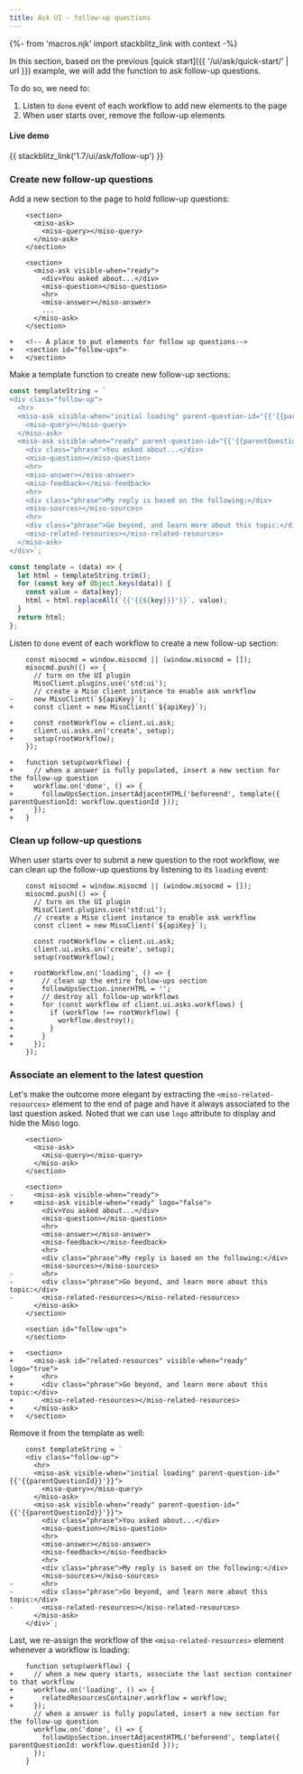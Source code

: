 ```yaml
---
title: Ask UI - follow-up questions
---
```


{%- from 'macros.njk' import stackblitz_link with context -%}

In this section, based on the previous [quick start]({{ '/ui/ask/quick-start/' | url }}) example, we will add the function to ask follow-up questions.

To do so, we need to:

1. Listen to `done` event of each workflow to add new elements to the page
2. When user starts over, remove the follow-up elements

#### Live demo

{{ stackblitz_link('1.7/ui/ask/follow-up') }}

### Create new follow-up questions

Add a new section to the page to hold follow-up questions:

```diff-html
    <section>
      <miso-ask>
        <miso-query></miso-query>
      </miso-ask>
    </section>

    <section>
      <miso-ask visible-when="ready">
        <div>You asked about...</div>
        <miso-question></miso-question>
        <hr>
        <miso-answer></miso-answer>
        ...
      </miso-ask>
    </section>

+   <!-- A place to put elements for follow up questions-->
+   <section id="follow-ups">
+   </section>
```

Make a template function to create new follow-up sections:

```js
const templateString = `
<div class="follow-up">
  <hr>
  <miso-ask visible-when="initial loading" parent-question-id="{{'{{parentQuestionId}}'}}">
    <miso-query></miso-query>
  </miso-ask>
  <miso-ask visible-when="ready" parent-question-id="{{'{{parentQuestionId}}'}}">
    <div class="phrase">You asked about...</div>
    <miso-question></miso-question>
    <hr>
    <miso-answer></miso-answer>
    <miso-feedback></miso-feedback>
    <hr>
    <div class="phrase">My reply is based on the following:</div>
    <miso-sources></miso-sources>
    <hr>
    <div class="phrase">Go beyond, and learn more about this topic:</div>
    <miso-related-resources></miso-related-resources>
  </miso-ask>
</div>`;

const template = (data) => {
  let html = templateString.trim();
  for (const key of Object.keys(data)) {
    const value = data[key];
    html = html.replaceAll(`{{'{{${key}}}'}}`, value);
  }
  return html;
};
```

Listen to `done` event of each workflow to create a new follow-up section:

```diff-js
    const misocmd = window.misocmd || (window.misocmd = []);
    misocmd.push(() => {
      // turn on the UI plugin
      MisoClient.plugins.use('std:ui');
      // create a Miso client instance to enable ask workflow
-     new MisoClient(`${apiKey}`);
+     const client = new MisoClient(`${apiKey}`);

+     const rootWorkflow = client.ui.ask;
+     client.ui.asks.on('create', setup);
+     setup(rootWorkflow);
    });

+   function setup(workflow) {
+     // when a answer is fully populated, insert a new section for the follow-up question
+     workflow.on('done', () => {
+       followUpsSection.insertAdjacentHTML('beforeend', template({ parentQuestionId: workflow.questionId }));
+     });
+   }
```

### Clean up follow-up questions

When user starts over to submit a new question to the root workflow, we can clean up the follow-up questions by listening to its `loading` event:

```diff-js
    const misocmd = window.misocmd || (window.misocmd = []);
    misocmd.push(() => {
      // turn on the UI plugin
      MisoClient.plugins.use('std:ui');
      // create a Miso client instance to enable ask workflow
      const client = new MisoClient(`${apiKey}`);

      const rootWorkflow = client.ui.ask;
      client.ui.asks.on('create', setup);
      setup(rootWorkflow);

+     rootWorkflow.on('loading', () => {
+       // clean up the entire follow-ups section
+       followUpsSection.innerHTML = '';
+       // destroy all follow-up workflows
+       for (const workflow of client.ui.asks.workflows) {
+         if (workflow !== rootWorkflow) {
+           workflow.destroy();
+         }
+       }
+     });
    });
```

### Associate an element to the latest question

Let's make the outcome more elegant by extracting the `<miso-related-resources>` element to the end of page and have it always associated to the last question asked. Noted that we can use `logo` attribute to display and hide the Miso logo.

```diff-html
    <section>
      <miso-ask>
        <miso-query></miso-query>
      </miso-ask>
    </section>

    <section>
-     <miso-ask visible-when="ready">
+     <miso-ask visible-when="ready" logo="false">
        <div>You asked about...</div>
        <miso-question></miso-question>
        <hr>
        <miso-answer></miso-answer>
        <miso-feedback></miso-feedback>
        <hr>
        <div class="phrase">My reply is based on the following:</div>
        <miso-sources></miso-sources>
-       <hr>
-       <div class="phrase">Go beyond, and learn more about this topic:</div>
-       <miso-related-resources></miso-related-resources>
      </miso-ask>
    </section>

    <section id="follow-ups">
    </section>

+   <section>
+     <miso-ask id="related-resources" visible-when="ready" logo="true">
+       <hr>
+       <div class="phrase">Go beyond, and learn more about this topic:</div>
+       <miso-related-resources></miso-related-resources>
+     </miso-ask>
+   </section>
```

Remove it from the template as well:

```diff-js
    const templateString = `
    <div class="follow-up">
      <hr>
      <miso-ask visible-when="initial loading" parent-question-id="{{'{{parentQuestionId}}'}}">
        <miso-query></miso-query>
      </miso-ask>
      <miso-ask visible-when="ready" parent-question-id="{{'{{parentQuestionId}}'}}">
        <div class="phrase">You asked about...</div>
        <miso-question></miso-question>
        <hr>
        <miso-answer></miso-answer>
        <miso-feedback></miso-feedback>
        <hr>
        <div class="phrase">My reply is based on the following:</div>
        <miso-sources></miso-sources>
-       <hr>
-       <div class="phrase">Go beyond, and learn more about this topic:</div>
-       <miso-related-resources></miso-related-resources>
      </miso-ask>
    </div>`;
```

Last, we re-assign the workflow of the `<miso-related-resources>` element whenever a workflow is loading:

```diff-js
    function setup(workflow) {
+     // when a new query starts, associate the last section container to that workflow
+     workflow.on('loading', () => {
+       relatedResourcesContainer.workflow = workflow;
+     });
      // when a answer is fully populated, insert a new section for the follow-up question
      workflow.on('done', () => {
        followUpsSection.insertAdjacentHTML('beforeend', template({ parentQuestionId: workflow.questionId }));
      });
    }
```
